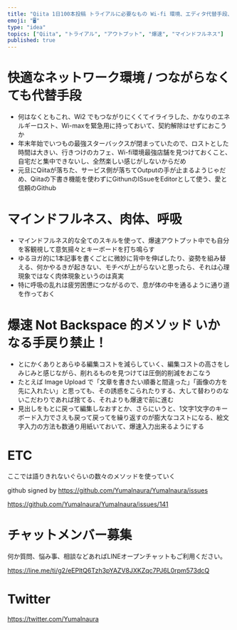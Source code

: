 ```yaml
---
title: "Qiita 1日100本投稿 トライアルに必要なもの Wi-fi 環境、エディタ代替手段、マインドフルネス、ずぼらヨガなど"
emoji: "🖥"
type: "idea"
topics: ["Qiita", "トライアル", "アウトプット", "爆速", "マインドフルネス"]
published: true
---
```


# 快適なネットワーク環境 / つながらなくても代替手段

- 何はなくともこれ、Wi2 でもつながりにくくてイライラした、かなりのエネルギーロスト、Wi-maxを緊急用に持っておいて、契約解除はせずにおこうか
- 年末年始でいつもの最強スターバックスが閉まっていたので、ロストとした時間は大きい、行きつけのカフェ、Wi-fi環境最強店舗を見つけておくこと、自宅だと集中できないし、全然楽しい感じがしないからだめ
- 元旦にQiitaが落ちた、サービス側が落ちてOutputの手が止まるようじゃだめ、Qiitaの下書き機能を使わずにGithunのISsueをEditorとして使う、愛と信頼のGithub

# マインドフルネス、肉体、呼吸

- マインドフルネス的な全てのスキルを使って、爆速アウトプット中でも自分を客観視して意気揚々とキーボードを打ち鳴らす
- ゆるヨガ的に1本記事を書くごとに微妙に背中を伸ばしたり、姿勢を組み替える、何かやるきが起きない、モチベが上がらないと思ったら、それは心理現象ではなく肉体現象というのは真実
- 特に呼吸の乱れは疲労困憊につながるので、息が体の中を通るように通り道を作っておく

# 爆速 Not Backspace 的メソッド いかなる手戻り禁止！

- とにかくありとあらゆる編集コストを減らしていく、編集コストの高さをしみじみと感じながら、削れるものを見つけては圧倒的削減をおこなう
- たとえば Image Upload で「文章を書きたい順番と間違った」「画像の方を先に入れたい」と思っても、その誘惑をこられたりする、大して替わりのないこだわりであれば捨てる、それよりも爆速で前に進む
- 見出しをもとに戻って編集しなおすとか、さらにいうと、1文字1文字のキーボード入力でさえも戻って戻ってを繰り返すのが膨大なコストになる、絵文字入力の方法も数通り用紙いておいて、爆速入力出来るようにする

# ETC

ここでは語りきれないぐらいの数々のメソッドを使っていく

github signed by https://github.com/YumaInaura/YumaInaura/issues

https://github.com/YumaInaura/YumaInaura/issues/141








<!-- Update From Qiita API -->

# チャットメンバー募集


何か質問、悩み事、相談などあればLINEオープンチャットもご利用ください。

https://line.me/ti/g2/eEPltQ6Tzh3pYAZV8JXKZqc7PJ6L0rpm573dcQ





# Twitter


https://twitter.com/YumaInaura


<!-- Update From Qiita API -->


